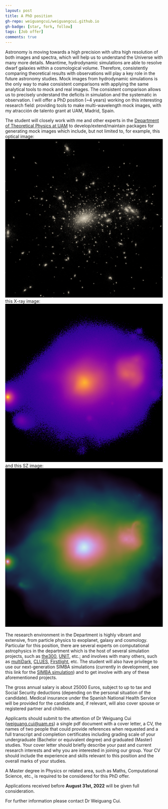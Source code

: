 ```yaml
---
layout: post
title: A PhD position
gh-repo: weiguangcui/weiguangcui.github.io
gh-badge: [star, fork, follow]
tags: [Job offer]
comments: true
---
```


Astronomy is moving towards a high precision with ultra high resolution of both images and spectra, which will help us to understand the Universe with many more details. Meantime, hydrodynamic simulations are able to resolve dwarf galaxies within a cosmological volume. Therefore, consistently comparing theoretical results with observations will play a key role in the future astronomy studies. Mock images from hydrodynamic simulations is the only way to make consistent comparisons with applying the same analytical tools to mock and real images. The consistent comparison allows us to precisely understand the deficits in simulation and the systematic in observation. I will offer a PhD position (~4 years) working on this interesting research field: providing tools to make multi-wavelength mock images, with my atracción de talento grant at UAM, Madrid, Spain. 

The student will closely work with me and other experts in the [Department of Theoretical Physics at UAM](https://www.uam.es/ss/Satellite/FisicaTeorica/en/home.htm) to develop/extend/maintain packages for generating mock images which include, but not limited to, for example, this optical image:
![CCD](/assets/img/postimg/G3X-CCD.png) 
this X-ray image:
![Xray](/assets/img/postimg/G3X-Xray.png) 
and this SZ image:
![SZ](/assets/img/postimg/G3X-SZ.png)

The research environment in the Department is highly vibrant and extensive, from particle physics to exoplanet, galaxy and cosmology. Particular for this position, there are several experts on computational astrophysics in the department which is the host of several simulation projects, such as [the300](https://the300-project.org), [UNIT](http://www.unitsims.org), etc.; and involves with many others, such as [multiDark](https://www.cosmosim.org/cms/simulations/mdpl2/), [CLUES](https://www.clues-project.org), [Firstlight](https://www.ita.uni-heidelberg.de/~ceverino/FirstLight/index.html), etc. The student will also have privilege to use our next-generation SIMBA simulations (currently in development, see this link for the [SIMBA simulation](http://simba.roe.ac.uk/)) and to get involve with any of these aforementioned projects. 

The gross annual salary is about 25000 Euros, subject to up to tax and Social Security deductions (depending on the personal situation of the candidate). Medical insurance under the Spanish National Health Service will be provided for the candidate and, if relevant, will also cover spouse or registered partner and children.

Applicants should submit to the attention of Dr Weiguang Cui ([weiguang.cui@uam.es](mailto:weiguang.cui@uam.es)) a single pdf document with a cover letter, a CV, the names of two people that could provide references when requested and a full transcript and completion certificates including grading scale of your undergraduate (Bachelor or equivalent degree) and graduated (Master) studies. Your cover letter should briefly describe your past and current research interests and why you are interested in joining our group. Your CV should include the experience and skills relevant to this position and the overall marks of your studies.

A Master degree in Physics or related area, such as Maths, Computational Science, etc., is required to be considered for this PhD offer.

Applications received before **August 31st, 2022** will be given full consideration.

For further information please contact Dr Weiguang Cui.